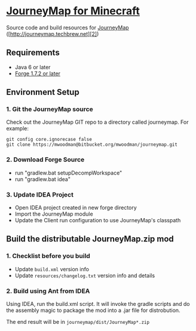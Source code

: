 # [JourneyMap for Minecraft][1]

Source code and build resources for [JourneyMap][2] ([http://journeymap.techbrew.net][2])

## Requirements

* Java 6 or later
* [Forge 1.7.2 or later][3]

## Environment Setup

### 1. Git the JourneyMap source

Check out the JourneyMap GIT repo to a directory called journeymap.  For example:

    git config core.ignorecase false
    git clone https://mwoodman@bitbucket.org/mwoodman/journeymap.git

### 2. Download Forge Source

* run "gradlew.bat setupDecompWorkspace"
* run "gradlew.bat idea"

### 3. Update IDEA Project

* Open IDEA project created in new forge directory
* Import the JourneyMap module
* Update the Client run configuration to use JourneyMap's classpath

## Build the distributable JourneyMap.zip mod

### 1. Checklist before you build

* Update `build.xml` version info
* Update `resources/changelog.txt` version info and details

### 2. Build using Ant from IDEA

Using IDEA, run the build.xml script.  It will invoke the gradle scripts and do the assembly magic to package the mod into a .jar file for distrobution.

The end result will be in `journeymap/dist/JourneyMap*.zip`

[1]: https://bitbucket.org/mwoodman/journeymap
[2]: http://journeymap.techbrew.net
[3]: http://files.minecraftforge.net/

